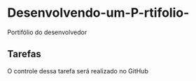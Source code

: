 # Desenvolvendo-um-P-rtifolio-
Portifólio do desenvolvedor

## Tarefas

O controle dessa tarefa será realizado no GitHub